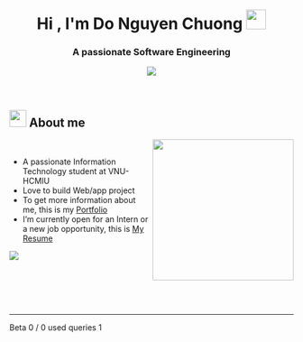 	
<h1 align="center"><b>Hi , I'm Do Nguyen Chuong </b><img src="https://media.giphy.com/media/hvRJCLFzcasrR4ia7z/giphy.gif" width="35"></h1>
<h3 align="center">A passionate Software Engineering</h3>
<!--  -->
<p align="center">
  <a href="https://github.com/DenverCoder1/readme-typing-svg">
    <img src="https://readme-typing-svg.herokuapp.com?font=Time+New+Roman&color=cyan&size=25&center=true&vCenter=true&width=600&height=100&lines=Do+Nguyen+Chuong..&hearts;++;Self-taught+Software+Engineer,;Information+Technology+Student,;Active+Learner/Researcher,;Love+to+learn+new+stuffs..<3">
  </a>
</p>



<br>



	
## <picture><img src = "https://media.giphy.com/media/Cmr1OMJ2FN0B2/giphy.gif?cid=790b7611b3ji742s4rltlpkabt6hjxjd9o8k5y66bdzh6nfy&ep=v1_gifs_search&rid=giphy.gif&ct=g" width = 30px></picture> **About me**  
<picture> <img align="right" src="https://camo.githubusercontent.com/d1e9733ec79822bcadf8b9a1035840ee511e2f022fe9f652cc163db23dc171d3/68747470733a2f2f6d656469612e67697068792e636f6d2f6d656469612f53576f536b4e36447854737a71494b4571762f67697068792e676966" width = 250px></picture>

<br>

- A passionate Information Technology student at VNU-HCMIU
- Love to build Web/app project
- To get more information about me, this is my [Portfolio](https://www.linkedin.com/in/dnchuong1712/)
- I’m currently open for an Intern or a new job opportunity, this is [My Resume](https://imterest.vercel.app/CV_Chuong_Do.pdf)

![](https://komarev.com/ghpvc/?username=dnchuong17)
<br>

<br>
<br>
<br>
<br>

---

Beta
0 / 0
used queries
1
